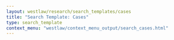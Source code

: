 ```yaml
---
layout: westlaw/research/search_templates/cases
title: "Search Template: Cases"
type: search_template
context_menu: "westlaw/context_menu_output/search_cases.html"
---
```


<!--- This child document initializes the page in Jekyll. -->